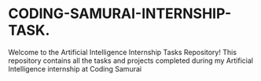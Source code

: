 # CODING-SAMURAI-INTERNSHIP-TASK.
Welcome to the Artificial Intelligence Internship Tasks Repository! This repository contains all the tasks and projects completed during my Artificial Intelligence internship at Coding Samurai
